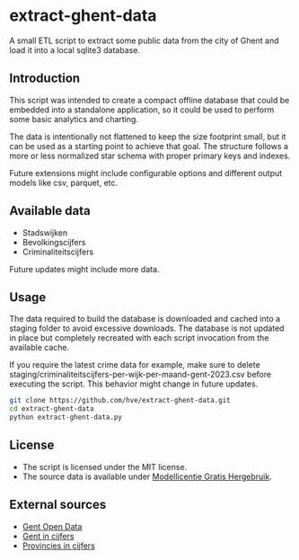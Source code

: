 # extract-ghent-data

A small ETL script to extract some public data from the city of Ghent and load it into a local sqlite3 database.

## Introduction

This script was intended to create a compact offline database that could be embedded into a standalone application, so it could be used to perform some basic analytics and charting.

The data is intentionally not flattened to keep the size footprint small, but it can be used as a starting point to achieve that goal. The structure follows a more or less normalized star schema with proper primary keys and indexes.

Future extensions might include configurable options and different output models like csv, parquet, etc.

## Available data

- Stadswijken
- Bevolkingscijfers
- Criminaliteitscijfers  

Future updates might include more data.

## Usage

The data required to build the database is downloaded and cached into a staging folder to avoid excessive downloads. 
The database is not updated in place but completely recreated with each script invocation from the available cache. 

If you require the latest crime data for example, make sure to delete staging/criminaliteitscijfers-per-wijk-per-maand-gent-2023.csv
before executing the script. This behavior might change in future updates. 

```bash
git clone https://github.com/hve/extract-ghent-data.git
cd extract-ghent-data
python extract-ghent-data.py
```
## License

- The script is licensed under the MIT license.
- The source data is available under [Modellicentie Gratis Hergebruik](https://www.vlaanderen.be/digitaal-vlaanderen/onze-oplossingen/open-data/voorwaarden-voor-het-hergebruik-van-overheidsinformatie/modellicentie-gratis-hergebruik).

## External sources

- [Gent Open Data](https://data.stad.gent)
- [Gent in cijfers](https://gent.buurtmonitor.be/)
- [Provincies in cijfers](https://provincies.incijfers.be/)

